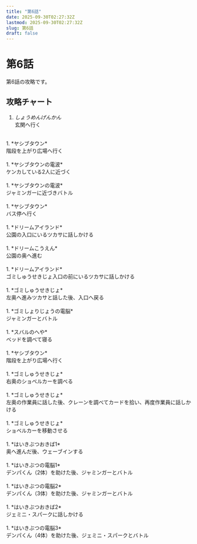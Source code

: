```yaml
---
title: "第6話"
date: 2025-09-30T02:27:32Z
lastmod: 2025-09-30T02:27:32Z
slug: 第6話
draft: false
---
```


# 第6話
第6話の攻略です。

## 攻略チャート
1. *しょうめんげんかん*<br />
玄関へ行く<br />
<br />
1. *ヤシブタウン*<br />
階段を上がり広場へ行く<br />
<br />
1. *ヤシブタウンの電波*<br />
ケンカしている2人に近づく<br />
<br />
1. *ヤシブタウンの電波*<br />
ジャミンガーに近づきバトル<br />
<br />
1. *ヤシブタウン*<br />
バス停へ行く<br />
<br />
1. *ドリームアイランド*<br />
公園の入口にいるツカサに話しかける<br />
<br />
1. *ドリームこうえん*<br />
公園の奥へ進む<br />
<br />
1. *ドリームアイランド*<br />
ゴミしゅうせきじょ入口の前にいるツカサに話しかける<br />
<br />
1. *ゴミしゅうせきじょ*<br />
左奥へ進みツカサと話した後、入口へ戻る<br />
<br />
1. *ゴミしょりじょうの電脳*<br />
ジャミンガーとバトル<br />
<br />
1. *スバルのへや*<br />
ベッドを調べて寝る<br />
<br />
1. *ヤシブタウン*<br />
階段を上がり広場へ行く<br />
<br />
1. *ゴミしゅうせきじょ*<br />
右奥のショベルカーを調べる<br />
<br />
1. *ゴミしゅうせきじょ*<br />
左奥の作業員に話した後、クレーンを調べてカードを拾い、再度作業員に話しかける<br />
<br />
1. *ゴミしゅうせきじょ*<br />
ショベルカーを移動させる<br />
<br />
1. *はいきぶつおきば1*<br />
奥へ進んだ後、ウェーブインする<br />
<br />
1. *はいきぶつの電脳1*<br />
デンパくん（2体）を助けた後、ジャミンガーとバトル<br />
<br />
1. *はいきぶつの電脳2*<br />
デンパくん（3体）を助けた後、ジャミンガーとバトル<br />
<br />
1. *はいきぶつおきば2*<br />
ジェミニ・スパークに話しかける<br />
<br />
1. *はいきぶつの電脳3*<br />
デンパくん（4体）を助けた後、ジェミニ・スパークとバトル
